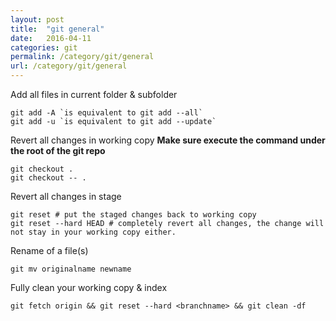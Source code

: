 ```yaml
---
layout: post
title:  "git general"
date:   2016-04-11
categories: git
permalink: /category/git/general
url: /category/git/general
---
```


Add all files in current folder & subfolder

~~~shell
git add -A `is equivalent to git add --all`
git add -u `is equivalent to git add --update`
~~~

Revert all changes in working copy
**Make sure execute the command under the root of the git repo**

~~~shell
git checkout .
git checkout -- .
~~~

Revert all changes in stage

~~~shell
git reset # put the staged changes back to working copy
git reset --hard HEAD # completely revert all changes, the change will not stay in your working copy either. 
~~~

Rename of a file(s)

~~~shell
git mv originalname newname
~~~

Fully clean your working copy & index 

~~~shell
git fetch origin && git reset --hard <branchname> && git clean -df
~~~

